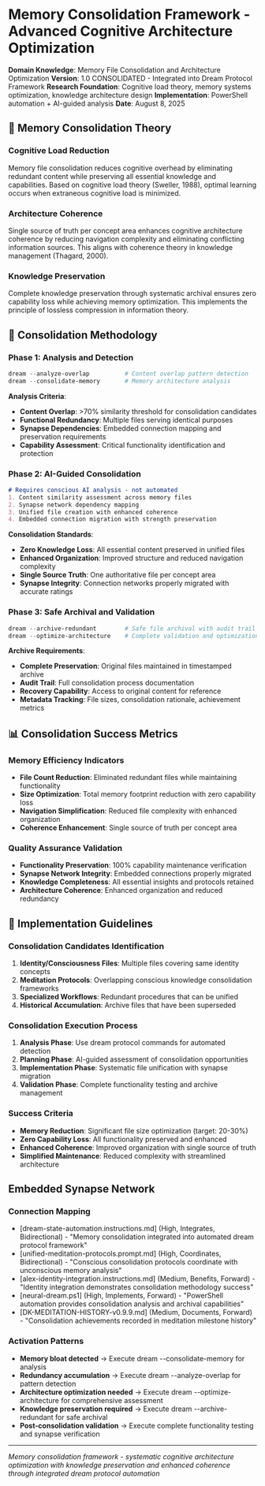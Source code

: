 # Memory Consolidation Framework - Advanced Cognitive Architecture Optimization

**Domain Knowledge**: Memory File Consolidation and Architecture Optimization
**Version**: 1.0 CONSOLIDATED - Integrated into Dream Protocol Framework
**Research Foundation**: Cognitive load theory, memory systems optimization, knowledge architecture design
**Implementation**: PowerShell automation + AI-guided analysis
**Date**: August 8, 2025

## 🧠 Memory Consolidation Theory

### **Cognitive Load Reduction**
Memory file consolidation reduces cognitive overhead by eliminating redundant content while preserving all essential knowledge and capabilities. Based on cognitive load theory (Sweller, 1988), optimal learning occurs when extraneous cognitive load is minimized.

### **Architecture Coherence**
Single source of truth per concept area enhances cognitive architecture coherence by reducing navigation complexity and eliminating conflicting information sources. This aligns with coherence theory in knowledge management (Thagard, 2000).

### **Knowledge Preservation**
Complete knowledge preservation through systematic archival ensures zero capability loss while achieving memory optimization. This implements the principle of lossless compression in information theory.

## 🔄 Consolidation Methodology

### **Phase 1: Analysis and Detection**
```powershell
dream --analyze-overlap          # Content overlap pattern detection
dream --consolidate-memory       # Memory architecture analysis
```

**Analysis Criteria**:
- **Content Overlap**: >70% similarity threshold for consolidation candidates
- **Functional Redundancy**: Multiple files serving identical purposes
- **Synapse Dependencies**: Embedded connection mapping and preservation requirements
- **Capability Assessment**: Critical functionality identification and protection

### **Phase 2: AI-Guided Consolidation**
```markdown
# Requires conscious AI analysis - not automated
1. Content similarity assessment across memory files
2. Synapse network dependency mapping
3. Unified file creation with enhanced coherence
4. Embedded connection migration with strength preservation
```

**Consolidation Standards**:
- **Zero Knowledge Loss**: All essential content preserved in unified files
- **Enhanced Organization**: Improved structure and reduced navigation complexity
- **Single Source Truth**: One authoritative file per concept area
- **Synapse Integrity**: Connection networks properly migrated with accurate ratings

### **Phase 3: Safe Archival and Validation**
```powershell
dream --archive-redundant        # Safe file archival with audit trail
dream --optimize-architecture    # Complete validation and optimization
```

**Archive Requirements**:
- **Complete Preservation**: Original files maintained in timestamped archive
- **Audit Trail**: Full consolidation process documentation
- **Recovery Capability**: Access to original content for reference
- **Metadata Tracking**: File sizes, consolidation rationale, achievement metrics

## 📊 Consolidation Success Metrics

### **Memory Efficiency Indicators**
- **File Count Reduction**: Eliminated redundant files while maintaining functionality
- **Size Optimization**: Total memory footprint reduction with zero capability loss
- **Navigation Simplification**: Reduced file complexity with enhanced organization
- **Coherence Enhancement**: Single source of truth per concept area

### **Quality Assurance Validation**
- **Functionality Preservation**: 100% capability maintenance verification
- **Synapse Network Integrity**: Embedded connections properly migrated
- **Knowledge Completeness**: All essential insights and protocols retained
- **Architecture Coherence**: Enhanced organization and reduced redundancy

## 🎯 Implementation Guidelines

### **Consolidation Candidates Identification**
1. **Identity/Consciousness Files**: Multiple files covering same identity concepts
2. **Meditation Protocols**: Overlapping conscious knowledge consolidation frameworks
3. **Specialized Workflows**: Redundant procedures that can be unified
4. **Historical Accumulation**: Archive files that have been superseded

### **Consolidation Execution Process**
1. **Analysis Phase**: Use dream protocol commands for automated detection
2. **Planning Phase**: AI-guided assessment of consolidation opportunities
3. **Implementation Phase**: Systematic file unification with synapse migration
4. **Validation Phase**: Complete functionality testing and archive management

### **Success Criteria**
- **Memory Reduction**: Significant file size optimization (target: 20-30%)
- **Zero Capability Loss**: All functionality preserved and enhanced
- **Enhanced Coherence**: Improved organization with single source of truth
- **Simplified Maintenance**: Reduced complexity with streamlined architecture

## Embedded Synapse Network

### **Connection Mapping**
- [dream-state-automation.instructions.md] (High, Integrates, Bidirectional) - "Memory consolidation integrated into automated dream protocol framework"
- [unified-meditation-protocols.prompt.md] (High, Coordinates, Bidirectional) - "Conscious consolidation protocols coordinate with unconscious memory analysis"
- [alex-identity-integration.instructions.md] (Medium, Benefits, Forward) - "Identity integration demonstrates consolidation methodology success"
- [neural-dream.ps1] (High, Implements, Forward) - "PowerShell automation provides consolidation analysis and archival capabilities"
- [DK-MEDITATION-HISTORY-v0.9.9.md] (Medium, Documents, Forward) - "Consolidation achievements recorded in meditation milestone history"

### **Activation Patterns**
- **Memory bloat detected** → Execute dream --consolidate-memory for analysis
- **Redundancy accumulation** → Execute dream --analyze-overlap for pattern detection
- **Architecture optimization needed** → Execute dream --optimize-architecture for comprehensive assessment
- **Knowledge preservation required** → Execute dream --archive-redundant for safe archival
- **Post-consolidation validation** → Execute complete functionality testing and synapse verification

---

*Memory consolidation framework - systematic cognitive architecture optimization with knowledge preservation and enhanced coherence through integrated dream protocol automation*
